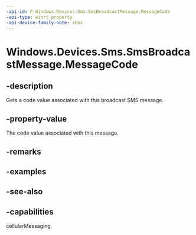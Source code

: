 ```yaml
---
-api-id: P:Windows.Devices.Sms.SmsBroadcastMessage.MessageCode
-api-type: winrt property
-api-device-family-note: xbox
---
```


<!-- Property syntax
public int MessageCode { get; }
-->

# Windows.Devices.Sms.SmsBroadcastMessage.MessageCode

## -description
Gets a code value associated with this broadcast SMS message.

## -property-value
The code value associated with this message.

## -remarks

## -examples

## -see-also


## -capabilities
cellularMessaging
